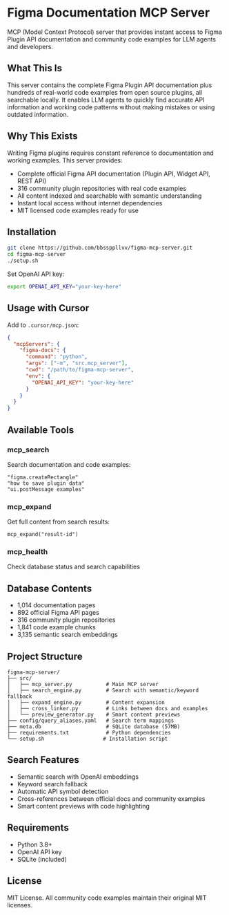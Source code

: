 # Figma Documentation MCP Server

MCP (Model Context Protocol) server that provides instant access to Figma Plugin API documentation and community code examples for LLM agents and developers.

## What This Is

This server contains the complete Figma Plugin API documentation plus hundreds of real-world code examples from open source plugins, all searchable locally. It enables LLM agents to quickly find accurate API information and working code patterns without making mistakes or using outdated information.

## Why This Exists

Writing Figma plugins requires constant reference to documentation and working examples. This server provides:

- Complete official Figma API documentation (Plugin API, Widget API, REST API)
- 316 community plugin repositories with real code examples
- All content indexed and searchable with semantic understanding
- Instant local access without internet dependencies
- MIT licensed code examples ready for use

## Installation

```bash
git clone https://github.com/bbssppllvv/figma-mcp-server.git
cd figma-mcp-server
./setup.sh
```

Set OpenAI API key:
```bash
export OPENAI_API_KEY="your-key-here"
```

## Usage with Cursor

Add to `.cursor/mcp.json`:
```json
{
  "mcpServers": {
    "figma-docs": {
      "command": "python",
      "args": ["-m", "src.mcp_server"],
      "cwd": "/path/to/figma-mcp-server",
      "env": {
        "OPENAI_API_KEY": "your-key-here"
      }
    }
  }
}
```

## Available Tools

### mcp_search
Search documentation and code examples:
```
"figma.createRectangle"
"how to save plugin data"
"ui.postMessage examples"
```

### mcp_expand
Get full content from search results:
```
mcp_expand("result-id")
```

### mcp_health
Check database status and search capabilities

## Database Contents

- 1,014 documentation pages
- 892 official Figma API pages
- 316 community plugin repositories
- 1,841 code example chunks
- 3,135 semantic search embeddings

## Project Structure

```
figma-mcp-server/
├── src/
│   ├── mcp_server.py           # Main MCP server
│   ├── search_engine.py        # Search with semantic/keyword fallback
│   ├── expand_engine.py        # Content expansion
│   ├── cross_linker.py         # Links between docs and examples
│   └── preview_generator.py    # Smart content previews
├── config/query_aliases.yaml   # Search term mappings
├── meta.db                     # SQLite database (57MB)
├── requirements.txt            # Python dependencies
└── setup.sh                   # Installation script
```

## Search Features

- Semantic search with OpenAI embeddings
- Keyword search fallback
- Automatic API symbol detection
- Cross-references between official docs and community examples
- Smart content previews with code highlighting

## Requirements

- Python 3.8+
- OpenAI API key
- SQLite (included)

## License

MIT License. All community code examples maintain their original MIT licenses.
